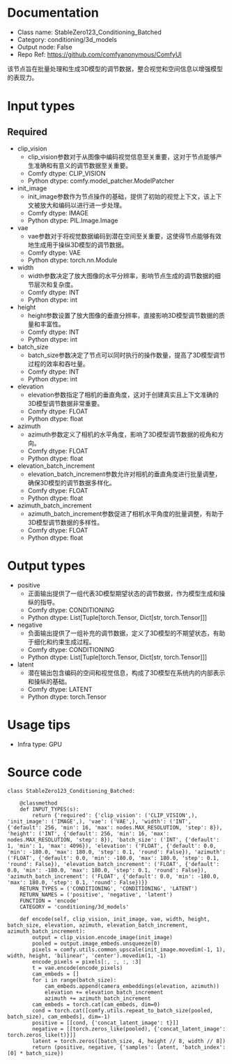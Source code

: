 # Documentation
- Class name: StableZero123_Conditioning_Batched
- Category: conditioning/3d_models
- Output node: False
- Repo Ref: https://github.com/comfyanonymous/ComfyUI

该节点旨在批量处理和生成3D模型的调节数据，整合视觉和空间信息以增强模型的表现力。

# Input types
## Required
- clip_vision
    - clip_vision参数对于从图像中编码视觉信息至关重要，这对于节点能够产生准确和有意义的调节数据至关重要。
    - Comfy dtype: CLIP_VISION
    - Python dtype: comfy.model_patcher.ModelPatcher
- init_image
    - init_image参数作为节点操作的基础，提供了初始的视觉上下文，该上下文被放大和编码以进行进一步处理。
    - Comfy dtype: IMAGE
    - Python dtype: PIL.Image.Image
- vae
    - vae参数对于将视觉数据编码到潜在空间至关重要，这使得节点能够有效地生成用于操纵3D模型的调节数据。
    - Comfy dtype: VAE
    - Python dtype: torch.nn.Module
- width
    - width参数决定了放大图像的水平分辨率，影响节点生成的调节数据的细节层次和复杂度。
    - Comfy dtype: INT
    - Python dtype: int
- height
    - height参数设置了放大图像的垂直分辨率，直接影响3D模型调节数据的质量和丰富性。
    - Comfy dtype: INT
    - Python dtype: int
- batch_size
    - batch_size参数决定了节点可以同时执行的操作数量，提高了3D模型调节过程的效率和吞吐量。
    - Comfy dtype: INT
    - Python dtype: int
- elevation
    - elevation参数指定了相机的垂直角度，这对于创建真实且上下文准确的3D模型调节数据非常重要。
    - Comfy dtype: FLOAT
    - Python dtype: float
- azimuth
    - azimuth参数定义了相机的水平角度，影响了3D模型调节数据的视角和方向。
    - Comfy dtype: FLOAT
    - Python dtype: float
- elevation_batch_increment
    - elevation_batch_increment参数允许对相机的垂直角度进行批量调整，确保3D模型的调节数据多样化。
    - Comfy dtype: FLOAT
    - Python dtype: float
- azimuth_batch_increment
    - azimuth_batch_increment参数促进了相机水平角度的批量调整，有助于3D模型调节数据的多样性。
    - Comfy dtype: FLOAT
    - Python dtype: float

# Output types
- positive
    - 正面输出提供了一组代表3D模型期望状态的调节数据，作为模型生成和操纵的指导。
    - Comfy dtype: CONDITIONING
    - Python dtype: List[Tuple[torch.Tensor, Dict[str, torch.Tensor]]]
- negative
    - 负面输出提供了一组补充的调节数据，定义了3D模型的不期望状态，有助于细化和约束生成过程。
    - Comfy dtype: CONDITIONING
    - Python dtype: List[Tuple[torch.Tensor, Dict[str, torch.Tensor]]]
- latent
    - 潜在输出包含编码的空间和视觉信息，构成了3D模型在系统内的内部表示和操纵的基础。
    - Comfy dtype: LATENT
    - Python dtype: torch.Tensor

# Usage tips
- Infra type: GPU

# Source code
```
class StableZero123_Conditioning_Batched:

    @classmethod
    def INPUT_TYPES(s):
        return {'required': {'clip_vision': ('CLIP_VISION',), 'init_image': ('IMAGE',), 'vae': ('VAE',), 'width': ('INT', {'default': 256, 'min': 16, 'max': nodes.MAX_RESOLUTION, 'step': 8}), 'height': ('INT', {'default': 256, 'min': 16, 'max': nodes.MAX_RESOLUTION, 'step': 8}), 'batch_size': ('INT', {'default': 1, 'min': 1, 'max': 4096}), 'elevation': ('FLOAT', {'default': 0.0, 'min': -180.0, 'max': 180.0, 'step': 0.1, 'round': False}), 'azimuth': ('FLOAT', {'default': 0.0, 'min': -180.0, 'max': 180.0, 'step': 0.1, 'round': False}), 'elevation_batch_increment': ('FLOAT', {'default': 0.0, 'min': -180.0, 'max': 180.0, 'step': 0.1, 'round': False}), 'azimuth_batch_increment': ('FLOAT', {'default': 0.0, 'min': -180.0, 'max': 180.0, 'step': 0.1, 'round': False})}}
    RETURN_TYPES = ('CONDITIONING', 'CONDITIONING', 'LATENT')
    RETURN_NAMES = ('positive', 'negative', 'latent')
    FUNCTION = 'encode'
    CATEGORY = 'conditioning/3d_models'

    def encode(self, clip_vision, init_image, vae, width, height, batch_size, elevation, azimuth, elevation_batch_increment, azimuth_batch_increment):
        output = clip_vision.encode_image(init_image)
        pooled = output.image_embeds.unsqueeze(0)
        pixels = comfy.utils.common_upscale(init_image.movedim(-1, 1), width, height, 'bilinear', 'center').movedim(1, -1)
        encode_pixels = pixels[:, :, :, :3]
        t = vae.encode(encode_pixels)
        cam_embeds = []
        for i in range(batch_size):
            cam_embeds.append(camera_embeddings(elevation, azimuth))
            elevation += elevation_batch_increment
            azimuth += azimuth_batch_increment
        cam_embeds = torch.cat(cam_embeds, dim=0)
        cond = torch.cat([comfy.utils.repeat_to_batch_size(pooled, batch_size), cam_embeds], dim=-1)
        positive = [[cond, {'concat_latent_image': t}]]
        negative = [[torch.zeros_like(pooled), {'concat_latent_image': torch.zeros_like(t)}]]
        latent = torch.zeros([batch_size, 4, height // 8, width // 8])
        return (positive, negative, {'samples': latent, 'batch_index': [0] * batch_size})
```